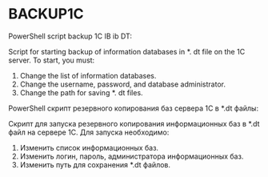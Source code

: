# BACKUP1C
PowerShell script backup 1C IB ib DT:

Script for starting backup of information databases in *. dt file on the 1C server. 
To start, you must: 
  1) Change the list of information databases. 
  2) Change the username, password, and database administrator. 
  3) Change the path for saving *. dt files.
  
PowerShell скрипт резервного копирования баз сервера 1С в *.dt файлы:

Скрипт для запуска резервного копирования информационных баз в *.dt файл на сервере 1С. 
Для запуска необходимо: 
  1) Изменить список информационных баз. 
  2) Изменить логин, пароль, администратора информационных баз. 
  3) Изменить путь для сохранения *.dt файлов.
